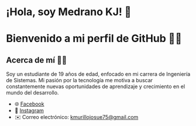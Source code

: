 # ¡Hola, soy Medrano KJ! 🚀

# Bienvenido a mi perfil de GitHub 📸👋

## Acerca de mí 😮‍💨
Soy un estudiante de 19 años de edad, enfocado en mi carrera de Ingeniería de Sistemas. Mi pasión por la tecnología me motiva a buscar constantemente nuevas oportunidades de aprendizaje y crecimiento en el mundo del desarrollo.


- 🌐 [Facebook](https://www.facebook.com/kerlint.medrano)
- 📸 [Instagram](https://www.instagram.com/kerlint_medrano)
- ✉️ Correo electrónico: kmurillojosue75@gmail.com




 <!--
**MedranoKJ07/MedranoKJ07** is a ✨ _special_ ✨ repository because its `README.md` (this file) appears on your GitHub profile.

Here are some ideas to get you started:

- 🔭 I’m currently working on ...
- 🌱 I’m currently learning ...
- 👯 I’m looking to collaborate on ...
- 🤔 I’m looking for help with ...
- 💬 Ask me about ...
- 📫 How to reach me: ...
- 😄 Pronouns: ...
- ⚡ Fun fact: ...
-->
